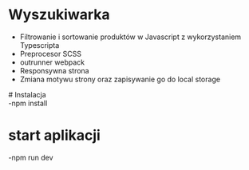 # Wyszukiwarka
<ul>
<li>Filtrowanie i sortowanie produktów w Javascript z wykorzystaniem Typescripta</li>
<li>Preprocesor SCSS</li>
<li>outrunner webpack</li>
<li>Responsywna strona</li>
<li>Zmiana motywu strony oraz zapisywanie go do local storage</li>
</ul>
# Instalacja</br>
-npm install

# start aplikacji</br>
-npm run dev
